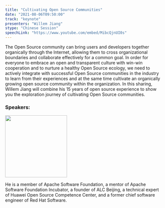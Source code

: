 ```yaml
---
title: "Cultivating Open Source Communities"
date: "2021-08-06T09:50:00"
track: "keynote"
presenters: "Willem Jiang"
stype: "Chinese Session"
speechLink: "https://www.youtube.com/embed/MibcQjnUI0s"
---
```

The Open Source community can bring users and developers together organically through the Internet, allowing them to cross organizational boundaries and collaborate effectively for a common goal. In order for everyone to embrace an open and transparent culture with win-win cooperation and to nurture a healthy Open Source ecology, we need to actively integrate with successful Open Source communities in the industry to learn from their experiences and at the same time cultivate an organically growing open source community within the organization. In this sharing, Willem Jiang will combine his 15 years of open source experience to show you the exploration journey of cultivating Open Source communities.

### Speakers:

<img src="images/speaker/Jiang-Ning.png" width="200"/>

He is a member of Apache Software Foundation, a mentor of Apache Software Foundation Incubator, a founder of ALC Beijing, a technical expert of Huawei Open Source Competence Center, and a former chief software engineer of Red Hat Software.
